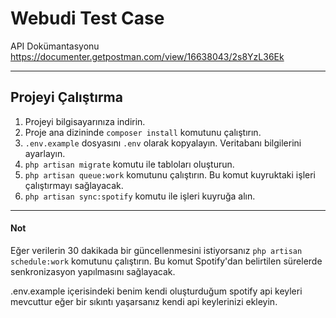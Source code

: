 # Webudi Test Case

API Dokümantasyonu <https://documenter.getpostman.com/view/16638043/2s8YzL36Ek>

---

## Projeyi Çalıştırma

1. Projeyi bilgisayarınıza indirin.
2. Proje ana dizininde ``composer install`` komutunu çalıştırın.
3. `.env.example` dosyasını `.env` olarak kopyalayın. Veritabanı bilgilerini ayarlayın.
4. `php artisan migrate` komutu ile tabloları oluşturun.
5. `php artisan queue:work` komutunu çalıştırın. Bu komut kuyruktaki işleri çalıştırmayı sağlayacak.
6. `php artisan sync:spotify` komutu ile işleri kuyruğa alın.

---

#### Not

Eğer verilerin 30 dakikada bir güncellenmesini istiyorsanız `php artisan schedule:work` komutunu çalıştırın. Bu komut Spotify'dan belirtilen sürelerde senkronizasyon yapılmasını sağlayacak.

.env.example içerisindeki benim kendi oluşturduğum spotify api keyleri mevcuttur eğer bir sıkıntı yaşarsanız kendi api keylerinizi ekleyin.

